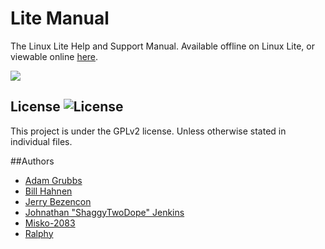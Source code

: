 Lite Manual
================

The Linux Lite Help and Support Manual. Available offline on Linux Lite, or viewable
online [here](https://www.linuxliteos.com/manual).

![](http://i.imgur.com/YqNlz2F.png)

## License ![License](https://img.shields.io/badge/license-GPLv2-green.svg)

This project is under the GPLv2 license. Unless otherwise stated in individual files.

##Authors
- [Adam Grubbs](https://github.com/argrubbs/)
- [Bill Hahnen](https://github.com/gold-finger/)
- [Jerry Bezencon](https://github.com/linuxlite/)
- [Johnathan "ShaggyTwoDope" Jenkins](https://github.com/shaggytwodope/)
- [Misko-2083](https://github.com/Misko-2083/)
- [Ralphy](https://github.com/ralphys/)
